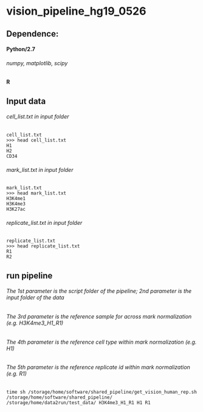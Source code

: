 # vision_pipeline_hg19_0526

## Dependence:
#### Python/2.7
###### numpy, matplotlib, scipy
#### R



## Input data
###### cell_list.txt in input folder
```
cell_list.txt
>>> head cell_list.txt 
H1
H2
CD34

```

###### mark_list.txt in input folder
```
mark_list.txt
>>> head mark_list.txt 
H3K4me1
H3K4me3
H3K27ac

```

###### replicate_list.txt in input folder
```
replicate_list.txt
>>> head replicate_list.txt 
R1
R2

```

## run pipeline
###### The 1st parameter is the script folder of the pipeline; 2nd parameter is the input folder of the data
###### The 3rd parameter is the reference sample for across mark normalization (e.g. H3K4me3_H1_R1)
###### The 4th parameter is the reference cell type within mark normalization (e.g. H1)
###### The 5th parameter is the reference replicate id within mark normalization (e.g. R1)
```
time sh /storage/home/software/shared_pipeline/get_vision_human_rep.sh /storage/home/software/shared_pipeline/ /storage/home/data2run/test_data/ H3K4me3_H1_R1 H1 R1
```

